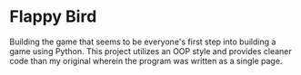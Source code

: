 # Flappy Bird
Building the game that seems to be everyone's first step into building a game using Python.
This project utilizes an OOP style and provides cleaner code than my original wherein the program was written as a single page.
